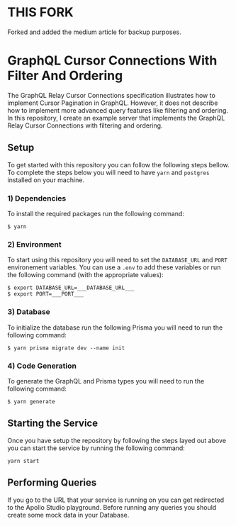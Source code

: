 # THIS FORK
Forked and added the medium article for backup purposes.

# GraphQL Cursor Connections With Filter And Ordering

The GraphQL Relay Cursor Connections specification illustrates how to implement Cursor Pagination in GraphQL. However, it does not describe how to implement more advanced query features like filtering and ordering. In this repository, I create an example server that implements the GraphQL Relay Cursor Connections with filtering and ordering.

## Setup

To get started with this repository you can follow the following steps bellow. To complete the steps below you will need to have `yarn` and `postgres` installed on your machine.

### 1) Dependencies

To install the required packages run the following command:

```
$ yarn
```

### 2) Environment

To start using this repository you will need to set the `DATABASE_URL` and `PORT` environement variables. You can use a `.env` to add these variables or run the following command (with the appropriate values):

```
$ export DATABASE_URL=___DATABASE_URL___
$ export PORT=___PORT___
```

### 3) Database

To initialize the database run the following Prisma you will need to run the following command:

```
$ yarn prisma migrate dev --name init
```

### 4) Code Generation

To generate the GraphQL and Prisma types you will need to run the following command:

```
$ yarn generate
```

## Starting the Service

Once you have setup the repository by following the steps layed out above you can start the service by running the following command:

```
yarn start
```

## Performing Queries

If you go to the URL that your service is running on you can get redirected to the Apollo Studio playground. Before running any queries you should create some mock data in your Database.
